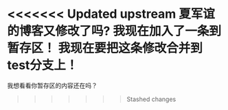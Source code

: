 <<<<<<< Updated upstream
夏军谊的博客又修改了吗?
我现在加入了一条到暂存区！
我现在要把这条修改合并到test分支上！
=======
我想看看你暂存区的内容还在吗？
>>>>>>> Stashed changes
